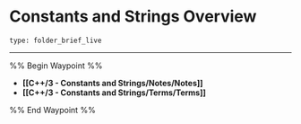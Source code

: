 # Constants and Strings Overview
 
```ccard
type: folder_brief_live
```
 
---

%% Begin Waypoint %%
- **[[C++/3 - Constants and Strings/Notes/Notes]]**
- **[[C++/3 - Constants and Strings/Terms/Terms]]**

%% End Waypoint %%